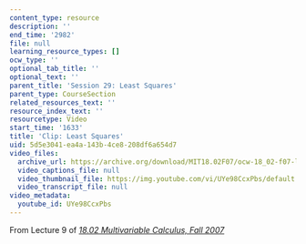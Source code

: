 ```yaml
---
content_type: resource
description: ''
end_time: '2982'
file: null
learning_resource_types: []
ocw_type: ''
optional_tab_title: ''
optional_text: ''
parent_title: 'Session 29: Least Squares'
parent_type: CourseSection
related_resources_text: ''
resource_index_text: ''
resourcetype: Video
start_time: '1633'
title: 'Clip: Least Squares'
uid: 5d5e3041-ea4a-143b-4ce8-208df6a654d7
video_files:
  archive_url: https://archive.org/download/MIT18.02F07/ocw-18_02-f07-lec09_300k.mp4
  video_captions_file: null
  video_thumbnail_file: https://img.youtube.com/vi/UYe98CcxPbs/default.jpg
  video_transcript_file: null
video_metadata:
  youtube_id: UYe98CcxPbs
---
```


From Lecture 9 of [_18.02 Multivariable Calculus, Fall 2007_](/courses/18-02-multivariable-calculus-fall-2007/video_galleries/video-lectures)



